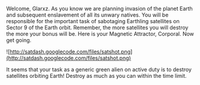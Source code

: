 Welcome, Glarxz. As you know we are planning invasion of the planet Earth and
subsequent enslavement of all its unwary natives. You will be responsible
for the important task of sabotaging Earthling satellites on Sector 9 of
the Earth orbit. Remember, the more satellites you will destroy the more
your bonus will be. Here is your Magnetic Attractor, Corporal. Now get going.

![http://satdash.googlecode.com/files/satshot.png](http://satdash.googlecode.com/files/satshot.png)

It seems that your task as a generic green alien on active duty is to destroy satellites orbiting Earth! Destroy as much as you can within the time limit.
